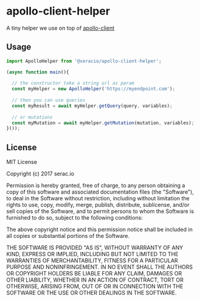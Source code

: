 # apollo-client-helper

A tiny helper we use on top of [apollo-client](https://github.com/apollographql/apollo-client)

## Usage

```javascript
import ApolloHelper from '@seracio/apollo-client-helper';

(async function main(){
  
  // the constructor take a string url as param
  const myHelper = new ApolloHelper('https://myendpoint.com');
    
  // then you can use queries
  const myResult = await myHelper.getQuery(query, variables);
  
  // or mutations
  const myMutation = await myHelper.getMutation(mutation, variables);
}());
```
  
## License
  
MIT License

Copyright (c) 2017 serac.io

Permission is hereby granted, free of charge, to any person obtaining a copy
of this software and associated documentation files (the "Software"), to deal
in the Software without restriction, including without limitation the rights
to use, copy, modify, merge, publish, distribute, sublicense, and/or sell
copies of the Software, and to permit persons to whom the Software is
furnished to do so, subject to the following conditions:

The above copyright notice and this permission notice shall be included in all
copies or substantial portions of the Software.

THE SOFTWARE IS PROVIDED "AS IS", WITHOUT WARRANTY OF ANY KIND, EXPRESS OR
IMPLIED, INCLUDING BUT NOT LIMITED TO THE WARRANTIES OF MERCHANTABILITY,
FITNESS FOR A PARTICULAR PURPOSE AND NONINFRINGEMENT. IN NO EVENT SHALL THE
AUTHORS OR COPYRIGHT HOLDERS BE LIABLE FOR ANY CLAIM, DAMAGES OR OTHER
LIABILITY, WHETHER IN AN ACTION OF CONTRACT, TORT OR OTHERWISE, ARISING FROM,
OUT OF OR IN CONNECTION WITH THE SOFTWARE OR THE USE OR OTHER DEALINGS IN THE
SOFTWARE.  
  